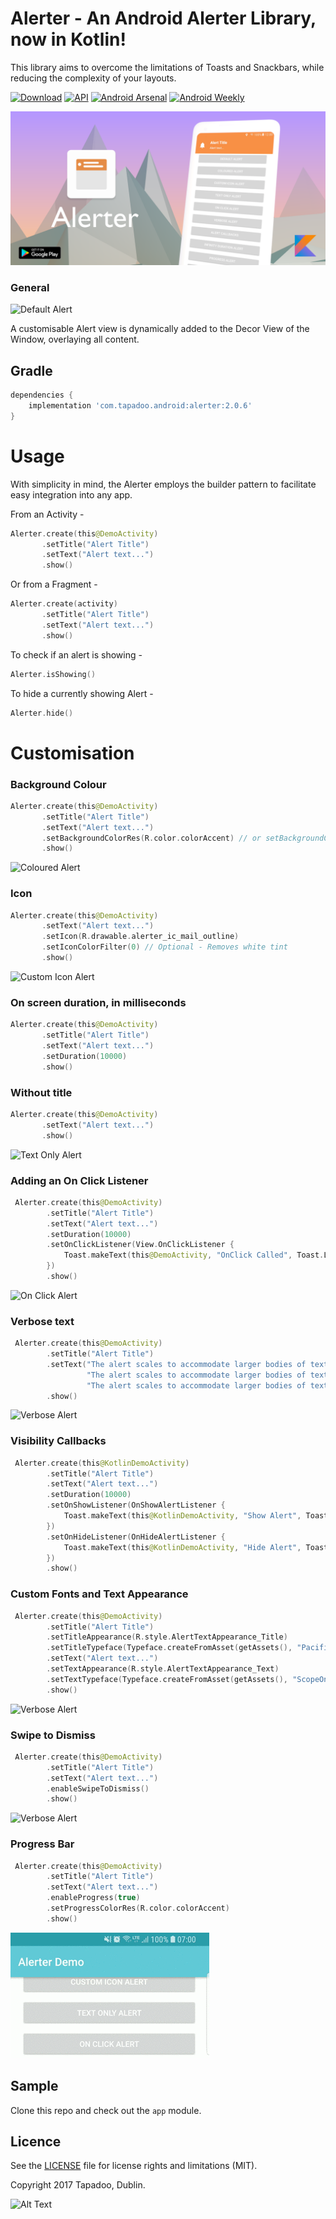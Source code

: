 # Alerter - An Android Alerter Library, now in Kotlin!

This library aims to overcome the limitations of Toasts and Snackbars, while reducing the
complexity of your layouts.

[![Download](https://api.bintray.com/packages/tapadoo/maven/alerter/images/download.svg)](https://bintray.com/tapadoo/maven/alerter/_latestVersion) [![API](https://img.shields.io/badge/API-14%2B-orange.svg?style=flat)](https://android-arsenal.com/api?level=14) [![Android Arsenal](https://img.shields.io/badge/Android%20Arsenal-Alerter-blue.svg?style=flat)](https://android-arsenal.com/details/1/5302) [![Android Weekly](https://img.shields.io/badge/Android%20Weekly-%23245-blue.svg)](http://androidweekly.net/issues/issue-245)

[![Header](./documentation/header.png)](https://play.google.com/store/apps/details?id=com.tapadoo.alerter_demo)

### General

![Default Alert](./documentation/alert_default.gif)

A customisable Alert view is dynamically added to the Decor View of the Window, overlaying
all content.

## Gradle

```groovy
dependencies {
    implementation 'com.tapadoo.android:alerter:2.0.6'
}
```

# Usage

With simplicity in mind, the Alerter employs the builder pattern to facilitate easy integration
into any app.

From an Activity -

```kotlin
Alerter.create(this@DemoActivity)
       .setTitle("Alert Title")
       .setText("Alert text...")
       .show()
```

Or from a Fragment -

```kotlin
Alerter.create(activity)
       .setTitle("Alert Title")
       .setText("Alert text...")
       .show()
```

To check if an alert is showing - 


```kotlin
Alerter.isShowing()
```

To hide a currently showing Alert - 

```kotlin
Alerter.hide()
```

# Customisation

### Background Colour

```kotlin
Alerter.create(this@DemoActivity)
       .setTitle("Alert Title")
       .setText("Alert text...")
       .setBackgroundColorRes(R.color.colorAccent) // or setBackgroundColorInt(Color.CYAN)
       .show()
```

![Coloured Alert](./documentation/alert_coloured.gif)

### Icon

```kotlin
Alerter.create(this@DemoActivity)
       .setText("Alert text...")
       .setIcon(R.drawable.alerter_ic_mail_outline)
       .setIconColorFilter(0) // Optional - Removes white tint
       .show()
```

![Custom Icon Alert](./documentation/alert_icon.gif)

### On screen duration, in milliseconds

```kotlin
Alerter.create(this@DemoActivity)
       .setTitle("Alert Title")
       .setText("Alert text...")
       .setDuration(10000)
       .show()
```

### Without title

```kotlin
Alerter.create(this@DemoActivity)
       .setText("Alert text...")
       .show()
```

![Text Only Alert](./documentation/alert_text_only.gif)

### Adding an On Click Listener

```kotlin
 Alerter.create(this@DemoActivity)
        .setTitle("Alert Title")
        .setText("Alert text...")
        .setDuration(10000)
        .setOnClickListener(View.OnClickListener {
            Toast.makeText(this@DemoActivity, "OnClick Called", Toast.LENGTH_LONG).show();
        })
        .show()
```

![On Click Alert](./documentation/alert_on_click.gif)

### Verbose text

```kotlin
 Alerter.create(this@DemoActivity)
        .setTitle("Alert Title")
        .setText("The alert scales to accommodate larger bodies of text. " +
                 "The alert scales to accommodate larger bodies of text. " +
                 "The alert scales to accommodate larger bodies of text.")
        .show()
```

![Verbose Alert](./documentation/alert_verbose.gif)

### Visibility Callbacks

```kotlin
 Alerter.create(this@KotlinDemoActivity)
        .setTitle("Alert Title")
        .setText("Alert text...")
        .setDuration(10000)
        .setOnShowListener(OnShowAlertListener {
            Toast.makeText(this@KotlinDemoActivity, "Show Alert", Toast.LENGTH_LONG).show()
        })
        .setOnHideListener(OnHideAlertListener {
            Toast.makeText(this@KotlinDemoActivity, "Hide Alert", Toast.LENGTH_LONG).show()
        })
        .show()
```

### Custom Fonts and Text Appearance

```kotlin 
 Alerter.create(this@DemoActivity)
        .setTitle("Alert Title")
        .setTitleAppearance(R.style.AlertTextAppearance_Title)
        .setTitleTypeface(Typeface.createFromAsset(getAssets(), "Pacifico-Regular.ttf"))
        .setText("Alert text...")
        .setTextAppearance(R.style.AlertTextAppearance_Text)
        .setTextTypeface(Typeface.createFromAsset(getAssets(), "ScopeOne-Regular.ttf"))
        .show()
```

![Verbose Alert](./documentation/alert_custom_font.gif)

### Swipe to Dismiss

```kotlin
 Alerter.create(this@DemoActivity)
        .setTitle("Alert Title")
        .setText("Alert text...")
        .enableSwipeToDismiss()
        .show()
```
![Verbose Alert](./documentation/alert_swipe_to_dismiss.gif)

### Progress Bar

```kotlin
 Alerter.create(this@DemoActivity)
        .setTitle("Alert Title")
        .setText("Alert text...")
        .enableProgress(true)
        .setProgressColorRes(R.color.colorAccent)
        .show()
```

![Verbose Alert](./documentation/alert_progress_bar.gif)

## Sample

Clone this repo and check out the `app` module.

## Licence

See the [LICENSE](LICENSE.md) file for license rights and limitations (MIT).

Copyright 2017 Tapadoo, Dublin.

![Alt Text](http://tapadoo.com/wp-content/themes/tapadoo/img/tapadoo-logo@2x.png)
